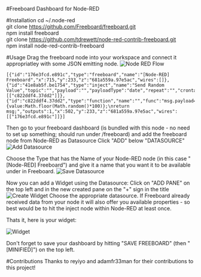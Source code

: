 #Freeboard Dashboard for Node-RED

#Installation
 cd ~/.node-red  
 git clone https://github.com/Freeboard/freeboard.git  
 npm install freeboard  
 git clone https://github.com/tdrewett/node-red-contrib-freeboard.git  
 npm install node-red-contrib-freeboard  

#Usage
Drag the freeboard node into your workspace and connect it appropriatley with some JSON emitting node.
![Node RED Flow](./docs/node_red_flow.png)
```
[{"id":"176e3fcd.e891c","type":"freeboard","name":"[Node-RED] Freeboard","x":715,"y":233,"z":"681a559a.97e5ac","wires":[]},{"id":"41e8ab5f.be1754","type":"inject","name":"Send Random Value","topic":"","payload":"","payloadType":"date","repeat":"","crontab":"","once":false,"x":268,"y":233,"z":"681a559a.97e5ac","wires":[["c822ddf4.37dd2"]]},{"id":"c822ddf4.37dd2","type":"function","name":"","func":"msg.payload={value:Math.floor(Math.random()*100)};\nreturn msg;","outputs":1,"x":502,"y":233,"z":"681a559a.97e5ac","wires":[["176e3fcd.e891c"]]}]
```

Then go to your freeboard dashboard (is bundled with this node - no need to set up something; should run under /freeboard) and add the freeboard node from Node-RED as Datasource
Click "ADD" below "DATASOURCE"
![Add Datasource](./docs/freeboard_add_ds.png)

Choose the Type that has the Name of your Node-RED node (in this case "[Node-RED] Freeboard") and give it a name that you want it to be available under in Freeboard.
![Save Datasource](./docs/freeboard_save_ds.png)

Now you can add a Widget using the Datasource: Click on "ADD PANE" on the top left and in the new created pane on the "+" sign in the title
![Create Widget](./docs/freeboard_create_widget.png)
Choose the appropriate datasource. If Freeboard already received data from your node it will also offer you available properties - so best would be to hit the inject node within Node-RED at least once.

Thats it, here is your widget:

![Widget](./docs/freeboard_widget.png)

Don't forget to save your dashboard by hitting "SAVE FREEBOARD" (then "[MINIFIED]") on the top left.

#Contributions
Thanks to reyiyo and adamfr33man for their contributions to this project!
